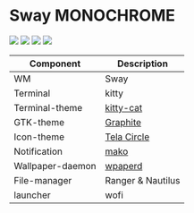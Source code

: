 # Sway MONOCHROME

<img src=https://github.com/kanroot/Dotfiles/blob/master/screenshoots/screenshot_2022-05-05_12-15-12_231426780.png>
<img src=https://github.com/kanroot/Dotfiles/blob/master/screenshoots/screenshot_2022-05-05_12-15-14_204232630.png>
<img src=https://github.com/kanroot/Dotfiles/blob/master/screenshoots/screenshot_2022-05-05_12-16-31_255595582.png>
<img src=https://github.com/kanroot/Dotfiles/blob/master/screenshoots/screenshot_2022-05-05_12-18-04_405012758.png>

Component | Description
------------- | -------------
| WM | Sway 
| Terminal | kitty
| Terminal-theme | [kitty-cat](https://github.com/adi1090x/kitty-cat)
| GTK-theme | [Graphite](https://github.com/vinceliuice/Graphite-gtk-theme)
| Icon-theme | [Tela Circle](https://github.com/vinceliuice/Tela-circle-icon-theme)
| Notification | [mako](https://github.com/emersion/mako)
| Wallpaper-daemon | [wpaperd](https://github.com/danyspin97/wpaperd)
| File-manager | Ranger & Nautilus
| launcher | wofi

